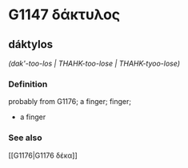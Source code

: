# G1147 δάκτυλος

## dáktylos

_(dak'-too-los | THAHK-too-lose | THAHK-tyoo-lose)_

### Definition

probably from G1176; a finger; finger; 

- a finger

### See also

[[G1176|G1176 δέκα]]
